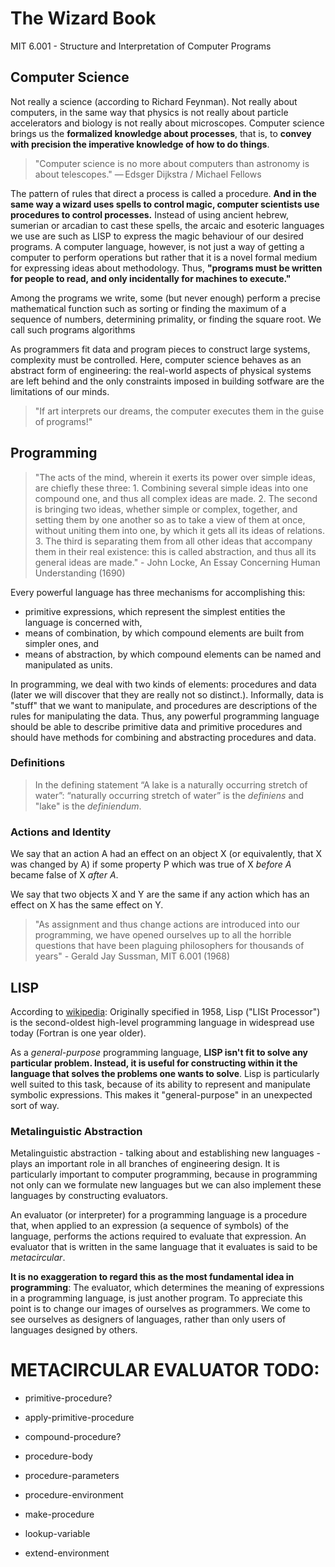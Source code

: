 # The Wizard Book

MIT 6.001 - Structure and Interpretation of Computer Programs

## Computer Science

Not really a science (according to Richard Feynman).
Not really about computers, in the same way that physics is not really about particle accelerators and biology is not really about microscopes.
Computer science brings us the **formalized knowledge about processes**, that is, to **convey with precision the imperative knowledge of how to do things**.
> "Computer science is no more about computers than astronomy is about telescopes." — Edsger Dijkstra / Michael Fellows

The pattern of rules that direct a process is called a procedure.
**And in the same way a wizard uses spells to control magic, computer scientists use procedures to control processes.**
Instead of using ancient hebrew, sumerian or arcadian to cast these spells, the arcaic and esoteric languages we use are such as LISP to express the magic behaviour of our desired programs.
A computer language, however, is not just a way of getting a computer to perform operations but rather that it is a novel formal medium for expressing ideas about methodology.
Thus, **"programs must be written for people to read, and only incidentally for machines to execute."**

Among the programs we write, some (but never enough) perform a precise mathematical function such as sorting or finding the maximum of a sequence of numbers, determining primality, or finding the square root.
We call such programs algorithms

As programmers fit data and program pieces to construct large systems, complexity must be controlled.
Here, computer science behaves as an abstract form of engineering: the real-world aspects of physical systems are left behind and the only constraints imposed in building sotfware are the limitations of our minds.
> "If art interprets our dreams, the computer executes them in the guise of programs!"

## Programming

> "The acts of the mind, wherein it exerts its power over simple ideas, are chiefly these three: 1. Combining several simple ideas into one compound one, and thus all complex ideas are made. 2. The second is bringing two ideas, whether simple or complex, together, and setting them by one another so as to take a view of them at once, without uniting them into one, by which it gets all its ideas of relations. 3. The third is separating them from all other ideas that accompany them in their real existence: this is called abstraction, and thus all its general ideas are made." - John Locke, An Essay Concerning Human Understanding (1690)

Every powerful language has three mechanisms for accomplishing this:

- primitive expressions, which represent the simplest entities the language is concerned with,
- means of combination, by which compound elements are built from simpler ones, and
- means of abstraction, by which compound elements can be named and manipulated as units.

In programming, we deal with two kinds of elements: procedures and data (later we will discover that they are really not so distinct.).
Informally, data is "stuff" that we want to manipulate, and procedures are descriptions of the rules for manipulating the data.
Thus, any powerful programming language should be able to describe primitive data and primitive procedures and should have methods for combining and abstracting procedures and data.

### Definitions

> In the defining statement “A lake is a naturally occurring stretch of water”:
> “naturally occurring stretch of water” is the *definiens* and
> "lake" is the *definiendum*.

### Actions and Identity

We say that an action A had an effect on an object X (or equivalently, that X was changed by A) if some property P which was true of X *before A* became false of X *after A*.

We say that two objects X and Y are the same if any action which has an effect on X has the same effect on Y.

> "As assignment and thus change actions are introduced into our programming, we have opened ourselves up to all the horrible questions that have been plaguing philosophers for thousands of years" - Gerald Jay Sussman, MIT 6.001 (1968)

## LISP

According to [wikipedia](https://en.wikipedia.org/wiki/Lisp_programming_language): Originally specified in 1958, Lisp ("LISt Processor") is the second-oldest high-level programming language in widespread use today (Fortran is one year older).

As a *general-purpose* programming language, **LISP isn't fit to solve any particular problem.
Instead, it is useful for constructing within it the language that solves the problems one wants to solve**.
Lisp is particularly well suited to this task, because of its ability to represent and manipulate symbolic expressions.
This makes it "general-purpose" in an unexpected sort of way.

### Metalinguistic Abstraction

Metalinguistic abstraction - talking about and establishing new languages - plays an important role in all branches of engineering design.
It is particularly important to computer programming, because in programming not only can we formulate new languages but we can also implement these languages by constructing evaluators.

An evaluator (or interpreter) for a programming language is a procedure that, when applied to an expression (a sequence of symbols) of the language, performs the actions required to evaluate that expression.
An evaluator that is written in the same language that it evaluates is said to be *metacircular*.

**It is no exaggeration to regard this as the most fundamental idea in programming**:
The evaluator, which determines the meaning of expressions in a programming language, is just another program.
To appreciate this point is to change our images of ourselves as programmers.
We come to see ourselves as designers of languages, rather than only users of languages designed by others.


# METACIRCULAR EVALUATOR TODO:

- primitive-procedure?
- apply-primitive-procedure

- compound-procedure?
- procedure-body
- procedure-parameters
- procedure-environment
- make-procedure

- lookup-variable
- extend-environment
